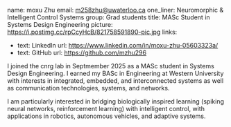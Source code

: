 name: moxu Zhu
email: m258zhu@uwaterloo.ca
one_liner: Neuromorphic & Intelligent Control Systems
group: Grad students
title: MASc Student in Systems Design Engineering
picture: https://i.postimg.cc/rpCcyHcB/821758591890-pic.jpg
links:
  - text: LinkedIn
    url: https://www.linkedin.com/in/moxu-zhu-05603323a/
  - text: GitHub
    url: https://github.com/mzhu296

I joined the cnrg lab in Septmember 2025 as a MASc student in Systems Design Engineering. I earned my BASc in Engineering at Western University with interests in integrated, embedded, and interconnected systems as well as communication technologies, systems, and networks.

I am particularly interested in bridging biologically inspired learning (spiking neural networks, reinforcement learning) with intelligent control, with applications in robotics, autonomous vehicles, and adaptive systems.
